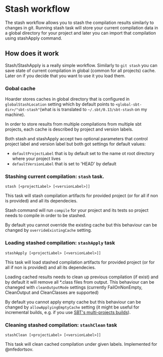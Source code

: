 # Stash workflow

The stash workflow allows you to stash the compilation results similarly to changes in git. Running stash task will store your current compilation data in a global directory for your project and later you can import that compilation using stashApply command. 

## How does it work

Stash/StashApply is a really simple workflow. Similarly to `git stash` you can save state of current compilation in global (common for all projects) cache. Later on if you decide that you want to use it you load them.

### Gobal cache

Hoarder stores caches in global directory that is configured in `globalStashLocation` setting which by default points to `<global-sbt-dir>/"sbt-stash"`(what is is translated to `~/.sbt/0.13/sbt-stash` on my machine).

In order to store results from multiple compilations from multiple sbt projects, each cache is described by project and version labels.

Both stash and stashApply accept two optional parameters that control project label and version label but both got settings for default values:
* `defaultProjectLabel` that is by default set to the name ot root directory where your project lives
* `defaultVersionLabel` that is set to 'HEAD' by default

### Stashing current compilation: `stash` task.

`stash [<projectLabel> [<versionLabel>]]`

This task will stash compilation artifacts for provided project (or for all if non is provided) and all its dependecies.

Stash command will run `compile` for your project and its tests so project needs to compile in order to be stashed.

By default you cannot override the existing cache but this behaviour can be changed by `overrideExistingCache` setting.

### Loading stashed compilation: `stashApply` task

`stashApply [<projectLabel> [<versionLabel>]]`

This task will load stashed compilation artifacts for provided project (or for all if non is provided) and all its dependecies.

Loading cached results needs to clean up previous compilation (if exist) and by default it will remove all *.class files from output. This behaviour can be chaneged with `cleanOutputMode` settings (currently FailOnNonEmpty, CleanOutput and CleanClasses are supported)

By default you cannot apply empty cache but this behaviour can be changed by `allowApplyingEmptyCache` setting (it might be useful for incremental builds, e.g. if you use [SBT's multi-projects builds](https://www.scala-sbt.org/1.x/docs/Multi-Project.html)).

### Cleaning stashed compilation: `stashClean` task

`stashClean [<projectLabel> [<versionLabel>]]`

This task will clean cached compilation under given labels. Implemented for @mfedortsov. 
